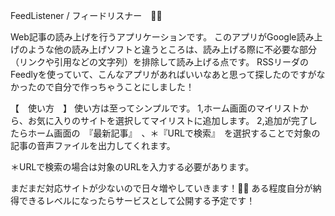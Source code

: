 FeedListener / フィードリスナー　📱📶

Web記事の読み上げを行うアプリケーションです。
このアプリがGoogle読み上げのような他の読み上げソフトと違うところは、読み上げる際に不必要な部分（リンクや引用などの文字列）を排除して読み上げる点です。
RSSリーダのFeedlyを使っていて、こんなアプリがあればいいなあと思って探したのですがなかったので自分で作っちゃうことにしました！

【　使い方　】
使い方は至ってシンプルです。
1,ホーム画面のマイリストから、お気に入りのサイトを選択してマイリストに追加します。
2,追加が完了したらホーム画面の　『最新記事』　、＊『URLで検索』　を選択することで対象の記事の音声ファイルを出力してくれます。

＊URLで検索の場合は対象のURLを入力する必要があります。


まだまだ対応サイトが少ないので日々増やしていきます！💪💪
ある程度自分が納得できるレベルになったらサービスとして公開する予定です！
